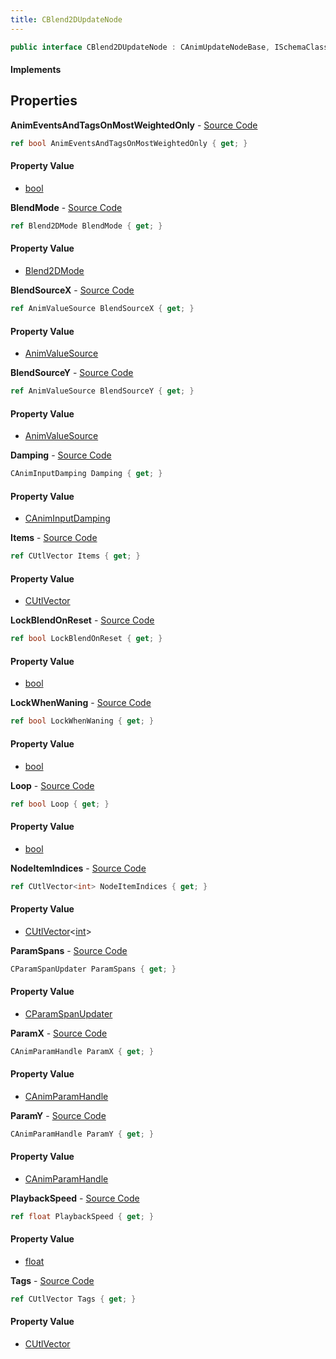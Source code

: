 ```yaml
---
title: CBlend2DUpdateNode
---
```


```csharp
public interface CBlend2DUpdateNode : CAnimUpdateNodeBase, ISchemaClass<CAnimUpdateNodeBase>, ISchemaClass<CBlend2DUpdateNode>, ISchemaField, ISchemaClass, INativeHandle
```

#### Implements

## Properties

**AnimEventsAndTagsOnMostWeightedOnly** - [Source Code](https://github.com/swiftly-solution/swiftlys2/blob/main/managed/src/SwiftlyS2.Generated/Schemas/Interfaces/CBlend2DUpdateNode.cs#L46)

```csharp
ref bool AnimEventsAndTagsOnMostWeightedOnly { get; }
```

#### Property Value

- [bool](https://learn.microsoft.com/dotnet/api/system.boolean)

**BlendMode** - [Source Code](https://github.com/swiftly-solution/swiftlys2/blob/main/managed/src/SwiftlyS2.Generated/Schemas/Interfaces/CBlend2DUpdateNode.cs#L36)

```csharp
ref Blend2DMode BlendMode { get; }
```

#### Property Value

- [Blend2DMode](/docs/api/shared/schemadefinitions/blend2dmode)

**BlendSourceX** - [Source Code](https://github.com/swiftly-solution/swiftlys2/blob/main/managed/src/SwiftlyS2.Generated/Schemas/Interfaces/CBlend2DUpdateNode.cs#L28)

```csharp
ref AnimValueSource BlendSourceX { get; }
```

#### Property Value

- [AnimValueSource](/docs/api/shared/schemadefinitions/animvaluesource)

**BlendSourceY** - [Source Code](https://github.com/swiftly-solution/swiftlys2/blob/main/managed/src/SwiftlyS2.Generated/Schemas/Interfaces/CBlend2DUpdateNode.cs#L32)

```csharp
ref AnimValueSource BlendSourceY { get; }
```

#### Property Value

- [AnimValueSource](/docs/api/shared/schemadefinitions/animvaluesource)

**Damping** - [Source Code](https://github.com/swiftly-solution/swiftlys2/blob/main/managed/src/SwiftlyS2.Generated/Schemas/Interfaces/CBlend2DUpdateNode.cs#L26)

```csharp
CAnimInputDamping Damping { get; }
```

#### Property Value

- [CAnimInputDamping](/docs/api/shared/schemadefinitions/caniminputdamping)

**Items** - [Source Code](https://github.com/swiftly-solution/swiftlys2/blob/main/managed/src/SwiftlyS2.Generated/Schemas/Interfaces/CBlend2DUpdateNode.cs#L17)

```csharp
ref CUtlVector Items { get; }
```

#### Property Value

- [CUtlVector](/docs/api/shared/natives/cutlvector)

**LockBlendOnReset** - [Source Code](https://github.com/swiftly-solution/swiftlys2/blob/main/managed/src/SwiftlyS2.Generated/Schemas/Interfaces/CBlend2DUpdateNode.cs#L42)

```csharp
ref bool LockBlendOnReset { get; }
```

#### Property Value

- [bool](https://learn.microsoft.com/dotnet/api/system.boolean)

**LockWhenWaning** - [Source Code](https://github.com/swiftly-solution/swiftlys2/blob/main/managed/src/SwiftlyS2.Generated/Schemas/Interfaces/CBlend2DUpdateNode.cs#L44)

```csharp
ref bool LockWhenWaning { get; }
```

#### Property Value

- [bool](https://learn.microsoft.com/dotnet/api/system.boolean)

**Loop** - [Source Code](https://github.com/swiftly-solution/swiftlys2/blob/main/managed/src/SwiftlyS2.Generated/Schemas/Interfaces/CBlend2DUpdateNode.cs#L40)

```csharp
ref bool Loop { get; }
```

#### Property Value

- [bool](https://learn.microsoft.com/dotnet/api/system.boolean)

**NodeItemIndices** - [Source Code](https://github.com/swiftly-solution/swiftlys2/blob/main/managed/src/SwiftlyS2.Generated/Schemas/Interfaces/CBlend2DUpdateNode.cs#L24)

```csharp
ref CUtlVector<int> NodeItemIndices { get; }
```

#### Property Value

- [CUtlVector](/docs/api/shared/natives/cutlvector-1)<[int](https://learn.microsoft.com/dotnet/api/system.int32)>

**ParamSpans** - [Source Code](https://github.com/swiftly-solution/swiftlys2/blob/main/managed/src/SwiftlyS2.Generated/Schemas/Interfaces/CBlend2DUpdateNode.cs#L22)

```csharp
CParamSpanUpdater ParamSpans { get; }
```

#### Property Value

- [CParamSpanUpdater](/docs/api/shared/schemadefinitions/cparamspanupdater)

**ParamX** - [Source Code](https://github.com/swiftly-solution/swiftlys2/blob/main/managed/src/SwiftlyS2.Generated/Schemas/Interfaces/CBlend2DUpdateNode.cs#L30)

```csharp
CAnimParamHandle ParamX { get; }
```

#### Property Value

- [CAnimParamHandle](/docs/api/shared/schemadefinitions/canimparamhandle)

**ParamY** - [Source Code](https://github.com/swiftly-solution/swiftlys2/blob/main/managed/src/SwiftlyS2.Generated/Schemas/Interfaces/CBlend2DUpdateNode.cs#L34)

```csharp
CAnimParamHandle ParamY { get; }
```

#### Property Value

- [CAnimParamHandle](/docs/api/shared/schemadefinitions/canimparamhandle)

**PlaybackSpeed** - [Source Code](https://github.com/swiftly-solution/swiftlys2/blob/main/managed/src/SwiftlyS2.Generated/Schemas/Interfaces/CBlend2DUpdateNode.cs#L38)

```csharp
ref float PlaybackSpeed { get; }
```

#### Property Value

- [float](https://learn.microsoft.com/dotnet/api/system.single)

**Tags** - [Source Code](https://github.com/swiftly-solution/swiftlys2/blob/main/managed/src/SwiftlyS2.Generated/Schemas/Interfaces/CBlend2DUpdateNode.cs#L20)

```csharp
ref CUtlVector Tags { get; }
```

#### Property Value

- [CUtlVector](/docs/api/shared/natives/cutlvector)

